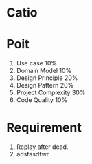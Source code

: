 # Catio


# Poit
1. Use case 10%
2. Domain Model 10%
3. Design Principle 20%
4. Design Pattern 20%
5. Project Complexity 30%
6. Code Quality 10%

# Requirement
1. Replay after dead.
2. adsfasdfwr
